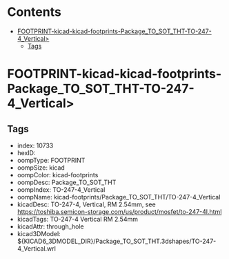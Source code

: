 



Contents
========

* [FOOTPRINT-kicad-kicad-footprints-Package_TO_SOT_THT-TO-247-4_Vertical>](#footprint-kicad-kicad-footprints-package_to_sot_tht-to-247-4_vertical)
	* [Tags](#tags)

# FOOTPRINT-kicad-kicad-footprints-Package_TO_SOT_THT-TO-247-4_Vertical>

## Tags

- index: 10733
- hexID: 
- oompType: FOOTPRINT
- oompSize: kicad
- oompColor: kicad-footprints
- oompDesc: Package_TO_SOT_THT
- oompIndex: TO-247-4_Vertical
- oompName: kicad-footprints/Package_TO_SOT_THT/TO-247-4_Vertical
- kicadDesc: TO-247-4, Vertical, RM 2.54mm, see https://toshiba.semicon-storage.com/us/product/mosfet/to-247-4l.html
- kicadTags: TO-247-4 Vertical RM 2.54mm
- kicadAttr: through_hole
- kicad3DModel: ${KICAD6_3DMODEL_DIR}/Package_TO_SOT_THT.3dshapes/TO-247-4_Vertical.wrl

